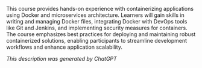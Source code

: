 This course provides hands-on experience with containerizing applications using Docker and microservices architecture. Learners will gain skills in writing and managing Docker files, integrating Docker with DevOps tools like Git and Jenkins, and implementing security measures for containers. The course emphasizes best practices for deploying and maintaining robust containerized solutions, enabling participants to streamline development workflows and enhance application scalability.

*This description was generated by ChatGPT*